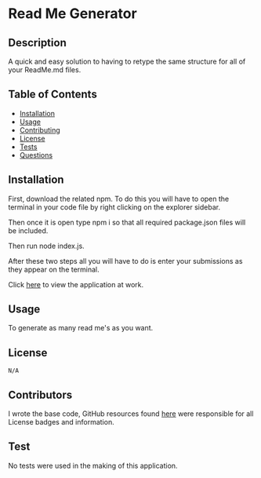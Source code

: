 
# Read Me Generator
  
  ## Description 
  A quick and easy solution to having to retype the same structure for all of your ReadMe.md files. 


  ## Table of Contents
  - [Installation](#Installation)
  - [Usage](#Usage)
  - [Contributing](#Contributors)
  - [License](#License)
  - [Tests](#Tests)
  - [Questions](#Questions)

  
  ## Installation 
   First, download the related npm. 
   To do this you will have to open the terminal in your code file by right clicking on the explorer sidebar. 
   
   Then once it is open type npm i so that all required package.json files will be included. 
   
   Then run node index.js. 
   
   After these two steps all you will have to do is enter your submissions as they appear on the terminal.

   Click [here](https://www.youtube.com/watch?v=CnnM_oVGlDM) to view the application at work.

  
  ## Usage 
  To generate as many read me's as you want.
  
  ## License 
    N/A

  ## Contributors 
  I wrote the base code, GitHub resources found [here](https://gist.github.com/lukas-h/2a5d00690736b4c3a7ba) were responsible for all License badges and information.

  ## Test
 No tests were used in the making of this application.

  